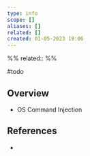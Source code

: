 ```yaml
---
type: info
scope: []
aliases: []
related: []
created: 01-05-2023 19:06
---
```

%%
related::
%%

#todo 

## Overview
- OS Command Injection

## References
- 